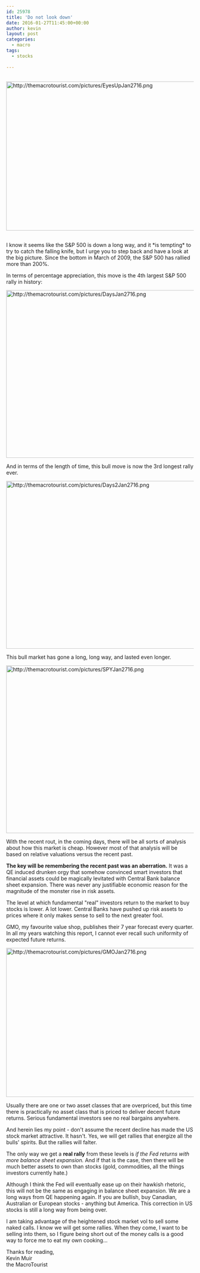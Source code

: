 ```yaml
---
id: 25978
title: 'Do not look down'
date: 2016-01-27T11:45:00+00:00
author: kevin
layout: post
categories:
  - macro
tags:
  - stocks
 
---
```


<img src="http://themacrotourist.com/pictures/EyesUpJan2716.png" alt="http://themacrotourist.com/pictures/EyesUpJan2716.png" style="width:600px;height:400px;margin:30px auto;display:block;">
I know it seems like the S&P 500 is down a long way, and it *is tempting* to try to catch the falling knife, but I urge you to step back and have a look at the big picture.  Since the bottom in March of 2009, the S&P 500 has rallied more than 200%.  

In terms of percentage appreciation, this move is the 4th largest S&P 500 rally in history:  

<img src="http://themacrotourist.com/pictures/DaysJan2716.png" style="margin:30px atuo;display:block;" alt="http://themacrotourist.com/pictures/DaysJan2716.png" width="700" height="450" /></a></div>
  
And in terms of the length of time, this bull move is now the 3rd longest rally ever.  

<img src="http://themacrotourist.com/pictures/Days2Jan2716.png" style="margin:30px atuo;display:block;" alt="http://themacrotourist.com/pictures/Days2Jan2716.png" width="700" height="450" /></a></div>
  
This bull market has gone a long, long way, and lasted even longer.

<img src="http://themacrotourist.com/pictures/SPYJan2716.png" style="margin:30px atuo;display:block;" alt="http://themacrotourist.com/pictures/SPYJan2716.png" width="700" height="450" /></a></div>
  
With the recent rout, in the coming days, there will be all sorts of analysis about how this market is cheap.  However most of that analysis will be based on relative valuations versus the recent past.

**The key will be remembering the recent past was an aberration.**  It was a QE induced drunken orgy that somehow convinced smart investors that financial assets could be magically levitated with Central Bank balance sheet expansion.  There was never any justifiable economic reason for the magnitude of the monster rise in risk assets.  

The level at which fundamental "real" investors return to the market to buy stocks is lower.  A lot lower.  Central Banks have pushed up risk assets to prices where it only makes sense to sell to the next greater fool.

GMO, my favourite value shop, publishes their 7 year forecast every quarter.  In all my years watching this report, I cannot ever recall such uniformity of expected future returns.

<img src="http://themacrotourist.com/pictures/GMOJan2716.png" style="margin:30px atuo;display:block;" alt="http://themacrotourist.com/pictures/GMOJan2716.png" width="600" height="400" /></a></div>
  
Usually there are one or two asset classes that are overpriced, but this time there is practically no asset class that is priced to deliver decent future returns.  Serious fundamental investors see no real bargains anywhere.

And herein lies my point - don't assume the recent decline has made the US stock market attractive.  It hasn't.  Yes, we will get rallies that energize all the bulls' spirits.  But the rallies will falter.  

The only way we get a **real rally** from these levels is *if the Fed returns with more balance sheet expansion.*  And if that is the case, then there will be much better assets to own than stocks (gold, commodities, all the things investors currently hate.)  

Although I think the Fed will eventually ease up on their hawkish rhetoric, this will not be the same as engaging in balance sheet expansion.  We are a long ways from QE happening again.  If you are bullish, buy Canadian, Australian or European stocks - anything but America.  This correction in US stocks is still a long way from being over.  

I am taking advantage of the heightened stock market vol to sell some naked calls.  I know we will get some rallies.  When they come, I want to be selling into them, so I figure being short out of the money calls is a good way to force me to eat my own cooking...   

Thanks for reading,  
Kevin Muir  
the MacroTourist  




